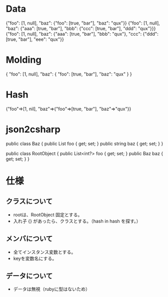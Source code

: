 # Data

{"foo": [1, null], "baz": {"foo": [true, "bar"], "baz": "qux"}}
{"foo": [1, null], "baz": {"aaa": [true, "bar"], "bbb": {"ccc": [true, "bar"], "ddd": "qux"}}}
{"foo": [1, null], "baz": {"aaa": [true, "bar"], "bbb": "qux"}, "ccc": {"ddd": [true, "bar"], "eee": "qux"}}

# Molding

{
  "foo": [1, null],
  "baz":
  {
    "foo": [true, "bar"],
    "baz": "qux"
  }
}

# Hash

{"foo"=>[1, nil], "baz"=>{"foo"=>[true, "bar"], "baz"=>"qux"}}

# json2csharp

public class Baz
{
    public List<object> foo { get; set; }
    public string baz { get; set; }
}

public class RootObject
{
    public List<int?> foo { get; set; }
    public Baz baz { get; set; }
}

# 仕様

## クラスについて

- rootは、RootObject 固定とする。
- 入れ子 {} があったら、クラスとする。（hash in hash を探す。）

## メンバについて

- 全てインスタンス変数とする。
- keyを変数名にする。

## データについて

- データは無視（rubyに型はないため）
